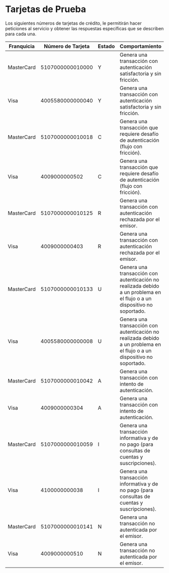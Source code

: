 # Tarjetas de Prueba

Los siguientes números de tarjetas de crédito, le permitirán hacer peticiones al servicio y obtener las respuestas específicas que se describen para cada una.


Franquicia   | Número de Tarjeta | Estado | Comportamiento                                                         |
-------------|-------------------|--------|------------------------------------------------------------------------|
 MasterCard  | 5107000000010000  |   Y    | Genera una transacción con autenticación satisfactoria y sin fricción. |
 Visa        | 4005580000000040  |   Y    | Genera una transacción con autenticación satisfactoria y sin fricción. |
 MasterCard  | 5107000000010018  |   C    | Genera una transacción que requiere desafío de autenticación (flujo con fricción).                                                                                                         |
 Visa        | 4009000000502     |   C    | Genera una transacción que requiere desafío de autenticación (flujo con fricción).                                                                                                         |
 MasterCard  | 5107000000010125  |   R    | Genera una transacción con autenticación rechazada por el emisor.      |
 Visa        | 4009000000403     |   R    | Genera una transacción con autenticación rechazada por el emisor.      |
 MasterCard  | 5107000000010133  |   U    | Genera una transacción con autenticación no realizada debido a un problema en el flujo o a un dispositivo no soportado.                                                                       |
 Visa        | 4005580000000008  |   U    | Genera una transacción con autenticación no realizada debido a un problema en el flujo o a un dispositivo no soportado.                                                                       |
 MasterCard  | 5107000000010042  |   A    | Genera una transacción con intento de autenticación.                   |
 Visa        | 4009000000304     |   A    | Genera una transacción con intento de autenticación.                   |
 MasterCard  | 5107000000010059  |   I    | Genera una transacción informativa y de no pago (para consultas de cuentas y suscripciones).                                                                                                  |
 Visa        | 4100000000038     |   I    | Genera una transacción informativa y de no pago (para consultas de cuentas y suscripciones).                                                                                                  |
 MasterCard  | 5107000000010141  |   N    | Genera una transacción no autenticada por el emisor.                   |
 Visa        | 4009000000510     |   N    | Genera una transacción no autenticada por el emisor.                   |
